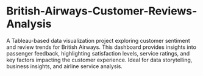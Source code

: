 # British-Airways-Customer-Reviews-Analysis
A Tableau-based data visualization project exploring customer sentiment and review trends for British Airways. This dashboard provides insights into passenger feedback, highlighting satisfaction levels, service ratings, and key factors impacting the customer experience. Ideal for data storytelling, business insights, and airline service analysis.

